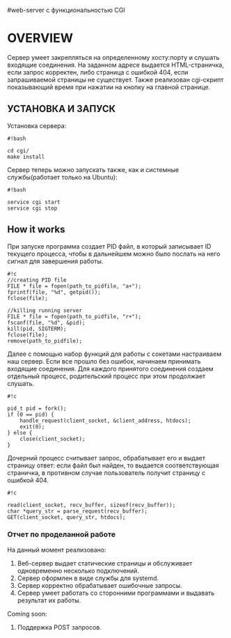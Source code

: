 #web-server с функциональностью CGI

# OVERVIEW #

Сервер умеет закрепляться на определенному хосту:порту и слушать входящие соединения. На заданном адресе выдается HTML-страничка, если запрос корректен, либо страница с ошибкой 404, если запрашиваемой страницы не существует. Также реализован cgi-скрипт показывающий время при нажатии на кнопку на главной странице.

## УСТАНОВКА И ЗАПУСК ##

 Установка сервера:


```
#!bash

cd cgi/
make install
```

Сервер теперь можно запускать также, как и системные службы(работает только на Ubuntu):


```
#!bash

service cgi start
service cgi stop
```

## How it works ##

При запуске программа создает PID файл, в который записывает ID текущего процесса, чтобы в дальнейшем можно было послать на него сигнал для завершения работы.


```
#!c
//creating PID file
FILE * file = fopen(path_to_pidfile, "a+");
fprintf(file, "%d", getpid());
fclose(file);

//killing running server
FILE * file = fopen(path_to_pidfile, "r+");
fscanf(file, "%d", &pid);
kill(pid, SIGTERM);
fclose(file);
remove(path_to_pidfile);
```
Далее с помощью набор функций для работы с сокетами настраиваем наш сервер.
Если все прошло без ошибок, начинаем принимать входящие соединения. Для каждого принятого соединения создаем отдельный процесс, родительский процесс при этом продолжает слушать.


```
#!c

pid_t pid = fork();
if (0 == pid) {
    handle_request(client_socket, &client_address, htdocs);
    exit(0);
} else {
    close(client_socket);
}
```

Дочерний процесс считывает запрос, обрабатывает его и выдает страницу ответ: если файл был найден, то выдается соответствующая страничка, в противном случае пользователь получит страницу с ошибкой 404.


```
#!c

read(client_socket, recv_buffer, sizeof(recv_buffer));
char *query_str = parse_request(recv_buffer);
GET(client_socket, query_str, htdocs);
```

### Отчет по проделанной работе ###

На данный момент реализовано:

1. Веб-сервер выдает статические страницы и обслуживает одновременно несколько подключений.
2. Сервер оформлен в виде службы для systemd.
3. Сервер корректно обрабатывает ошибочные запросы.
4. Сервер умеет работать со сторонними программами и выдавать результат их работы.

Coming soon:

1. Поддержка POST запросов.